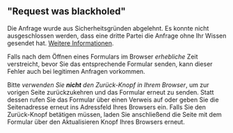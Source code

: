 ## "Request was blackholed" ##


Die Anfrage wurde aus Sicherheitsgründen abgelehnt. Es konnte nicht ausgeschlossen werden, dass eine dritte Partei die Anfrage ohne Ihr Wissen gesendet hat. [Weitere Informationen](http://de.wikipedia.org/wiki/Cross-Site-Request-Forgery).

Falls nach dem Öffnen eines Formulars im Browser *erhebliche* Zeit verstreicht, bevor Sie das entsprechende Formular senden, kann dieser Fehler auch bei legitimen Anfragen vorkommen.

Bitte *verwenden Sie **nicht** den Zurück-Knopf in Ihrem Browser*, um zur vorigen Seite zurückzukehren und das Formular erneut zu senden. Statt dessen rufen Sie das Formular über einen Verweis auf oder geben Sie die Seitenadresse erneut ins Adressfeld Ihres Browsers ein. Falls Sie den Zurück-Knopf betätigen müssen, laden Sie anschließend die Seite mit dem Formular über den Aktualisieren Knopf Ihres Browsers erneut.